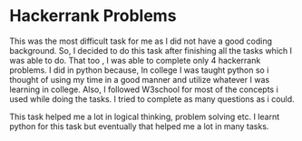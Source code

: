 # Hackerrank Problems

This was the most difficult task for me as I did not have a good coding background. So, I decided to do this task after finishing all the tasks which I was able to do. That too , I was able to complete only 4 hackerrank problems. I did in python because, In college I was taught python so i thought of using my time in a good manner and utilize whatever I was learning in college. Also, I followed W3school for most of the concepts i used while doing the tasks. 
I tried to complete as many questions as i could.

This task helped me a lot in logical thinking, problem solving etc. I learnt python for this task but eventually that helped me a lot in many tasks.
